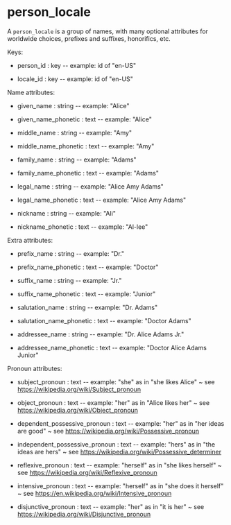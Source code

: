 # person_locale

A `person_locale` is a group of names, with many optional attributes for worldwide choices, prefixes and suffixes, honorifics, etc.

Keys:

* person_id : key -- example: id of "en-US"

* locale_id : key -- example: id of "en-US"

Name attributes:

* given_name : string -- example: "Alice"

* given_name_phonetic : text -- example: "Alice"

* middle_name : string -- example: "Amy"

* middle_name_phonetic : text -- example: "Amy"

* family_name : string -- example: "Adams"

* family_name_phonetic : text -- example: "Adams"

* legal_name : string -- example: "Alice Amy Adams"

* legal_name_phonetic : text -- example: "Alice Amy Adams"

* nickname : string -- example: "Ali"

* nickname_phonetic : text -- example: "Al-lee"

Extra attributes:

* prefix_name : string -- example: "Dr."

* prefix_name_phonetic : text -- example: "Doctor"

* suffix_name : string -- example: "Jr."

* suffix_name_phonetic : text -- example: "Junior"

* salutation_name : string -- example: "Dr. Adams"

* salutation_name_phonetic : text -- example: "Doctor Adams"

* addressee_name : string -- example: "Dr. Alice Adams Jr."

* addressee_name_phonetic : text -- example: "Doctor Alice Adams Junior"

Pronoun attributes:

* subject_pronoun : text -- example: "she" as in "she likes Alice" ~ see https://wikipedia.org/wiki/Subject_pronoun

* object_pronoun : text -- example: "her" as in "Alice likes her" ~ see https://wikipedia.org/wiki/Object_pronoun

* dependent_possessive_pronoun : text -- example: "her" as in "her ideas are good" ~ see https://wikipedia.org/wiki/Possessive_pronoun

* independent_possessive_pronoun : text -- example: "hers" as in "the ideas are hers" ~ see https://wikipedia.org/wiki/Possessive_determiner

* reflexive_pronoun : text -- example: "herself" as in "she likes herself" ~ see https://wikipedia.org/wiki/Reflexive_pronoun

* intensive_pronoun : text -- example: "herself" as in "she does it herself" ~ see https://en.wikipedia.org/wiki/Intensive_pronoun

* disjunctive_pronoun : text -- example: "her" as in "it is her" ~ see https://wikipedia.org/wiki/Disjunctive_pronoun
